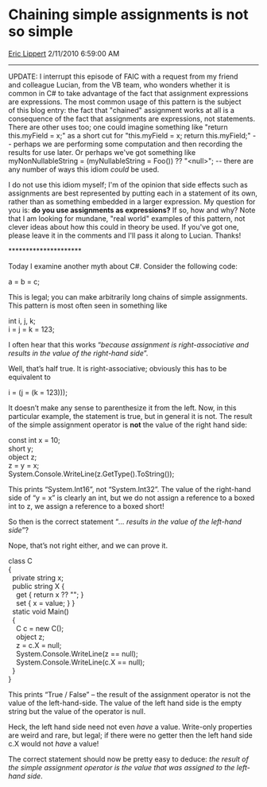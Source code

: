 <div id="page">

# Chaining simple assignments is not so simple

[Eric Lippert](https://social.msdn.microsoft.com/profile/Eric%20Lippert) 2/11/2010 6:59:00 AM

-----

<div id="content">

<div class="mine">

UPDATE: I interrupt this episode of FAIC with a request from my friend and colleague Lucian, from the VB team, who wonders whether it is common in C\# to take advantage of the fact that assignment expressions are expressions. The most common usage of this pattern is the subject of this blog entry: the fact that "chained" assignment works at all is a consequence of the fact that assignments are expressions, not statements. There are other uses too; one could imagine something like "return this.myField = x;" as a short cut for "this.myField = x; return this.myField;" -- perhaps we are performing some computation and then recording the results for use later. Or perhaps we've got something like myNonNullableString = (myNullableString = Foo()) ?? "\<null\>"; -- there are any number of ways this idiom *could* be used.

I do not use this idiom myself; I'm of the opinion that side effects such as assignments are best represented by putting each in a statement of its own, rather than as something embedded in a larger expression. My question for you is: **do you use assignments as expressions?** If so, how and why? Note that I am looking for mundane, "real world" examples of this pattern, not clever ideas about how this could in theory be used. If you've got one, please leave it in the comments and I'll pass it along to Lucian. Thanks\!

\*\*\*\*\*\*\*\*\*\*\*\*\*\*\*\*\*\*\*\*\*

Today I examine another myth about C\#. Consider the following code:

<span class="code"> </span>

a = b = c;

This is legal; you can make arbitrarily long chains of simple assignments. This pattern is most often seen in something like

<span class="code"> </span>

int i, j, k;  
i = j = k = 123;

I often hear that this works “*because assignment is right-associative and results in the value of the right-hand side*”.

Well, that’s half true. It is right-associative; obviously this has to be equivalent to

<span class="code"> </span>

i = (j = (k = 123)));

It doesn’t make any sense to parenthesize it from the left. Now, in this particular example, the statement is true, but in general it is not. The result of the simple assignment operator is **not** the value of the right hand side:

<span class="code"> </span>

const int x = 10;  
short y;  
object z;  
z = y = x;  
System.Console.WriteLine(z.GetType().ToString());

This prints “System.Int16”, not “System.Int32”. The value of the right-hand side of “y = x” is clearly an int, but we do not assign a reference to a boxed int to z, we assign a reference to a boxed short\!

So then is the correct statement “*… results in the value of the left-hand side*”?

Nope, that’s not right either, and we can prove it.

<span class="code"> </span>

class C  
{  
  private string x;  
  public string X {  
    get { return x ?? ""; }  
    set { x = value; } }  
  static void Main()  
  {  
    C c = new C();  
    object z;  
    z = c.X = null;  
    System.Console.WriteLine(z == null);  
    System.Console.WriteLine(c.X == null);  
  }  
}

This prints “True / False” – the result of the assignment operator is not the value of the left-hand-side. The value of the left hand side is the empty string but the value of the operator is null.

Heck, the left hand side need not even *have* a value. Write-only properties are weird and rare, but legal; if there were no getter then the left hand side c.X would not *have* a value\!

The correct statement should now be pretty easy to deduce: *the result of the simple assignment operator is the value that was assigned to the left-hand side*.

 

</div>

</div>

</div>

